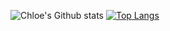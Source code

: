![Chloe's Github stats](https://github-readme-stats.vercel.app/api?username=ChloeMayLikeCheese&theme=omni&show_icons=true)
[![Top Langs](https://github-readme-stats.vercel.app/api/top-langs/?username=ChloeMayLikeCheese&layout=donut-vertical&theme=omni)](https://github.com/anuraghazra/github-readme-stats)
<!--
**ChloeMayLikeCheese/ChloeMayLikeCheese** is a ✨ _special_ ✨ repository because its `README.md` (this file) appears on your GitHub profile.

Here are some ideas to get you started:

- 🔭 I’m currently working on ...
- 🌱 I’m currently learning ...
- 👯 I’m looking to collaborate on ...
- 🤔 I’m looking for help with ...
- 💬 Ask me about ...
- 📫 How to reach me: ...
- 😄 Pronouns: ...
- ⚡ Fun fact: ...
-->
